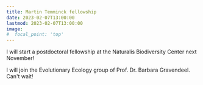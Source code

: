 ```yaml
---
title: Martin Temminck fellowship
date: 2023-02-07T13:00:00
lastmod: 2023-02-07T13:00:00
image:
#  focal_point: 'top'
---
```


I will start a postdoctoral fellowship at the Naturalis Biodiversity Center next November!

<!--more-->

I will join the Evolutionary Ecology group of Prof. Dr. Barbara Gravendeel. Can't wait!